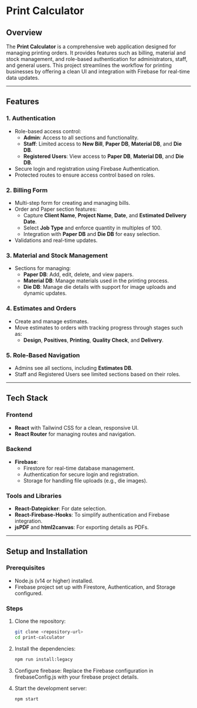# Print Calculator  

## Overview  
The **Print Calculator** is a comprehensive web application designed for managing printing orders. It provides features such as billing, material and stock management, and role-based authentication for administrators, staff, and general users. This project streamlines the workflow for printing businesses by offering a clean UI and integration with Firebase for real-time data updates.  

---

## Features  

### 1. **Authentication**  
- Role-based access control:  
  - **Admin**: Access to all sections and functionality.  
  - **Staff**: Limited access to **New Bill**, **Paper DB**, **Material DB**, and **Die DB**.  
  - **Registered Users**: View access to **Paper DB**, **Material DB**, and **Die DB**.  
- Secure login and registration using Firebase Authentication.  
- Protected routes to ensure access control based on roles.  

### 2. **Billing Form**  
- Multi-step form for creating and managing bills.  
- Order and Paper section features:  
  - Capture **Client Name**, **Project Name**, **Date**, and **Estimated Delivery Date**.  
  - Select **Job Type** and enforce quantity in multiples of 100.  
  - Integration with **Paper DB** and **Die DB** for easy selection.  
- Validations and real-time updates.  

### 3. **Material and Stock Management**  
- Sections for managing:  
  - **Paper DB**: Add, edit, delete, and view papers.  
  - **Material DB**: Manage materials used in the printing process.  
  - **Die DB**: Manage die details with support for image uploads and dynamic updates.  

### 4. **Estimates and Orders**  
- Create and manage estimates.  
- Move estimates to orders with tracking progress through stages such as:  
  - **Design**, **Positives**, **Printing**, **Quality Check**, and **Delivery**.  

### 5. **Role-Based Navigation**  
- Admins see all sections, including **Estimates DB**.  
- Staff and Registered Users see limited sections based on their roles.  

---

## Tech Stack  

### Frontend  
- **React** with Tailwind CSS for a clean, responsive UI.  
- **React Router** for managing routes and navigation.  

### Backend  
- **Firebase**:  
  - Firestore for real-time database management.  
  - Authentication for secure login and registration.  
  - Storage for handling file uploads (e.g., die images).  

### Tools and Libraries  
- **React-Datepicker**: For date selection.  
- **React-Firebase-Hooks**: To simplify authentication and Firebase integration.  
- **jsPDF** and **html2canvas**: For exporting details as PDFs.  

---

## Setup and Installation  

### Prerequisites  
- Node.js (v14 or higher) installed.  
- Firebase project set up with Firestore, Authentication, and Storage configured.  

### Steps  
1. Clone the repository:  
   ```bash  
   git clone <repository-url>
   cd print-calculator  

2. Install the dependencies:
    ```bash
    npm run install:legacy

3. Configure firebase:
    Replace the Firebase configuration in firebaseConfig.js with your firebase project details.

4. Start the development server:
    ```bash
    npm start